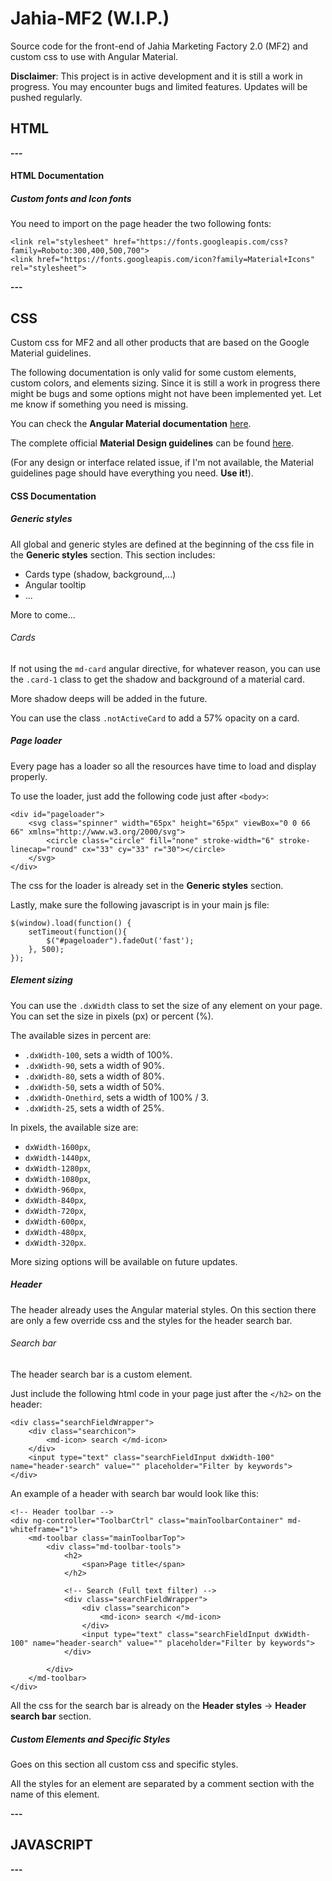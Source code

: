 # Jahia-MF2 (W.I.P.)
Source code for the front-end of Jahia Marketing Factory 2.0 (MF2) and custom css to use with Angular Material.

**Disclaimer**: This project is in active development and it is still a work in progress. You may encounter bugs and limited features. Updates will be pushed regularly.

## HTML

**---**

#### HTML Documentation

##### Custom fonts and Icon fonts

You need to import on the page header the two following fonts:

```
<link rel="stylesheet" href="https://fonts.googleapis.com/css?family=Roboto:300,400,500,700">
<link href="https://fonts.googleapis.com/icon?family=Material+Icons" rel="stylesheet">
```

**---**

## CSS
Custom css for MF2 and all other products that are based on the Google Material guidelines.

The following documentation is only valid for some custom elements, custom colors, and elements sizing.
Since it is still a work in progress there might be bugs and some options might not have been implemented yet. Let me know if something you need is missing.

You can check the **Angular Material documentation** [here](https://material.angularjs.org/latest/demo).

The complete official **Material Design guidelines** can be found [here](https://material.google.com/).

(For any design or interface related issue, if I'm not available, the Material guidelines page should have everything you need. **Use it!**).

#### CSS Documentation

##### Generic styles

All global and generic styles are defined at the beginning of the css file in the **Generic styles** section. This section includes:
- Cards type (shadow, background,...)
- Angular tooltip
- ...

More to come...

###### Cards

If not using the `md-card` angular directive, for whatever reason, you can use the `.card-1` class to get the shadow and background of a material card.

More shadow deeps will be added in the future.

You can use the class `.notActiveCard` to add a 57% opacity on a card.

##### Page loader

Every page has a loader so all the resources have time to load and display properly.

To use the loader, just add the following code just after `<body>`:
```
<div id="pageloader">
    <svg class="spinner" width="65px" height="65px" viewBox="0 0 66 66" xmlns="http://www.w3.org/2000/svg">
        <circle class="circle" fill="none" stroke-width="6" stroke-linecap="round" cx="33" cy="33" r="30"></circle>
    </svg>
</div>
```
The css for the loader is already set in the **Generic styles** section.

Lastly, make sure the following javascript is in your main js file:
```
$(window).load(function() {
	setTimeout(function(){
		$("#pageloader").fadeOut('fast');
	}, 500);
});
```

##### Element sizing

You can use the `.dxWidth` class to set the size of any element on your page.
You can set the size in pixels (px) or percent (%).

The available sizes in percent are:
- `.dxWidth-100`, sets a width of 100%.
- `.dxWidth-90`, sets a width of 90%.
- `.dxWidth-80`, sets a width of 80%.
- `.dxWidth-50`, sets a width of 50%.
- `.dxWidth-Onethird`, sets a width of 100% / 3.
- `.dxWidth-25`, sets a width of 25%.

In pixels, the available size are:
- `dxWidth-1600px`,
- `dxWidth-1440px`,
- `dxWidth-1280px`,
- `dxWidth-1080px`,
- `dxWidth-960px`,
- `dxWidth-840px`,
- `dxWidth-720px`,
- `dxWidth-600px`,
- `dxWidth-480px`,
- `dxWidth-320px`.

More sizing options will be available on future updates.

##### Header

The header already uses the Angular material styles.
On this section there are only a few override css and the styles for the header search bar.

###### Search bar

The header search bar is a custom element.

Just include the following html code in your page just after the `</h2>` on the header:
```
<div class="searchFieldWrapper">
    <div class="searchicon">
        <md-icon> search </md-icon>
    </div>
    <input type="text" class="searchFieldInput dxWidth-100" name="header-search" value="" placeholder="Filter by keywords">
</div>
```

An example of a header with search bar would look like this:
```
<!-- Header toolbar -->
<div ng-controller="ToolbarCtrl" class="mainToolbarContainer" md-whiteframe="1">
    <md-toolbar class="mainToolbarTop">
        <div class="md-toolbar-tools">
            <h2>
                <span>Page title</span>
            </h2>
            
            <!-- Search (Full text filter) -->
            <div class="searchFieldWrapper">
                <div class="searchicon">
                    <md-icon> search </md-icon>
                </div>
                <input type="text" class="searchFieldInput dxWidth-100" name="header-search" value="" placeholder="Filter by keywords">
            </div>
            
        </div>
    </md-toolbar>
</div>
```

All the css for the search bar is already on the **Header styles** -> **Header search bar** section.

##### Custom Elements and Specific Styles

Goes on this section all custom css and specific styles.

All the styles for an element are separated by a comment section with the name of this element.

**---**

## JAVASCRIPT
**---**